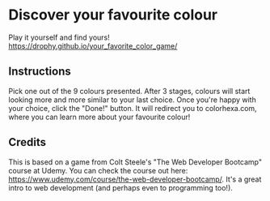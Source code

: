 # Discover your favourite colour

Play it yourself and find yours! https://drophy.github.io/your_favorite_color_game/

## Instructions
Pick one out of the 9 colours presented. After 3 stages, colours will start looking more and more similar to your last choice. Once you're happy with your choice, click the "Done!" button. It will redirect you to colorhexa.com, where you can learn more about your favourite colour!

## Credits
This is based on a game from Colt Steele's "The Web Developer Bootcamp" course at Udemy. You can check the course out here: https://www.udemy.com/course/the-web-developer-bootcamp/. It's a great intro to web development (and perhaps even to programming too!).
